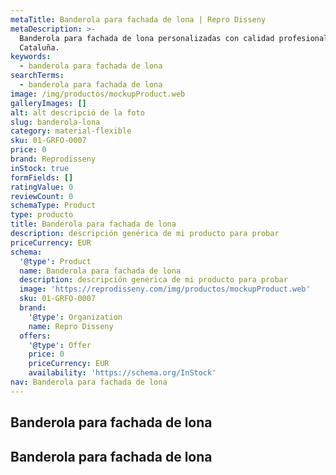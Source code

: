 ```yaml
---
metaTitle: Banderola para fachada de lona | Repro Disseny
metaDescription: >-
  Banderola para fachada de lona personalizadas con calidad profesional en
  Cataluña.
keywords:
  - banderola para fachada de lona
searchTerms:
  - banderola para fachada de lona
image: /img/productos/mockupProduct.web
galleryImages: []
alt: alt descripció de la foto
slug: banderola-lona
category: material-flexible
sku: 01-GRFO-0007
price: 0
brand: Reprodisseny
inStock: true
formFields: []
ratingValue: 0
reviewCount: 0
schemaType: Product
type: producto
title: Banderola para fachada de lona
description: descripción genérica de mi producto para probar
priceCurrency: EUR
schema:
  '@type': Product
  name: Banderola para fachada de lona
  description: descripción genérica de mi producto para probar
  image: 'https://reprodisseny.com/img/productos/mockupProduct.web'
  sku: 01-GRFO-0007
  brand:
    '@type': Organization
    name: Repro Disseny
  offers:
    '@type': Offer
    price: 0
    priceCurrency: EUR
    availability: 'https://schema.org/InStock'
nav: Banderola para fachada de lona
---
```


## Banderola para fachada de lona

## Banderola para fachada de lona
